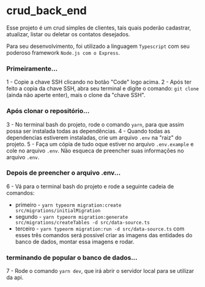 # crud_back_end
Esse projeto é um crud simples de clientes, tais quais poderão cadastrar, atualizar, listar ou deletar os contatos desejados.

Para seu desenvolvimento, foi utilizado a linguagem `Typescript` com seu poderoso framework `Node.js com o Express`.

### Primeiramente...
1 - Copie a chave SSH clicando no botão "Code" logo acima.
2 - Após ter feito a copia da chave SSH, abra seu terminal e digite o comando: `git clone` (ainda não aperte enter), mais o clone da "chave SSH".

### Após clonar o repositório...
3 - No terminal bash do projeto, rode o comando `yarn`, para que assim possa ser instalada todas as dependências.
4 - Quando todas as dependencias estiverem instaladas, crie um arquivo `.env` na "raiz" do projeto.
5 - Faça um cópia de tudo oque estiver no arquivo `.env.example` e cole no arquivo `.env`. Não esqueca de preencher suas informações no arquivo `.env`.

### Depois de preencher o arquivo .env...
6 - Vá para o terminal bash do projeto e rode a seguinte cadeia de comandos: 
- primeiro - `yarn typeorm migration:create src/migrations/initialMigration`
- segundo - `yarn typeorm migration:generate src/migrations/createTables -d src/data-source.ts`
- terceiro - `yarn typeorm migration:run -d src/data-source.ts`
com esses três comandos será possivel criar as imagens das entidades do banco de dados, montar essa imagens e rodar.

### terminando de popular o banco de dados...
7 - Rode o comando `yarn dev`, que irá abrir o servidor local para se utilizar da api. 
